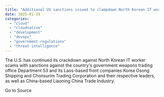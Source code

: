 ```yaml
---
title: "Additional US sanctions issued to clampdown North Korean IT worker scam"
date: 2025-01-19
categories: 
  - "cloud"
  - "cloudnative"
  - "development"
  - "devops"
  - "government-regulations"
  - "threat-intelligence"
---
```


The U.S. has continued its crackdown against North Korean IT worker scams with sanctions against the country's government weapons trading office Department 53 and its Laos-based front companies Korea Osong Shipping and Chonsurim Trading Corporation and their respective leaders, as well as China-based Liaoning China Trade Industry.

Go to Source
